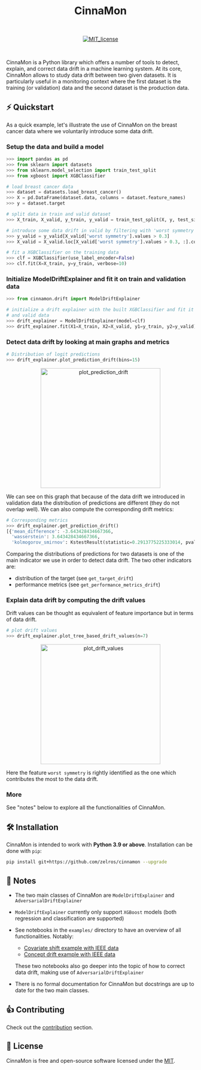 </br>

<h1 align="center">CinnaMon</h1>

</br>

<p align="center">
  <!-- License -->
  <a href="https://opensource.org/licenses/MIT">
    <img src="https://img.shields.io/badge/License-MIT-yellow.svg" alt="MIT_license">
  </a>
</p>

</br>

<p>
CinnaMon is a Python library which offers a number of tools to detect, explain,
and correct data drift in a machine learning system. At its core, CinnaMon allows to 
study data drift between two given datasets. It is particularly useful in a monitoring 
context where the first dataset is the training (or validation) data and 
the second dataset is the production data.
</p>


## ⚡️ Quickstart

As a quick example, let's illustrate the use of CinnaMon on the breast cancer data 
where we voluntarily introduce some data drift.

### Setup the data and build a model

```python
>>> import pandas as pd
>>> from sklearn import datasets
>>> from sklearn.model_selection import train_test_split
>>> from xgboost import XGBClassifier

# load breast cancer data
>>> dataset = datasets.load_breast_cancer()
>>> X = pd.DataFrame(dataset.data, columns = dataset.feature_names)
>>> y = dataset.target

# split data in train and valid dataset
>>> X_train, X_valid, y_train, y_valid = train_test_split(X, y, test_size=0.3, random_state=2021)

# introduce some data drift in valid by filtering with 'worst symmetry' feature
>>> y_valid = y_valid[X_valid['worst symmetry'].values > 0.3]
>>> X_valid = X_valid.loc[X_valid['worst symmetry'].values > 0.3, :].copy()

# fit a XGBClassifier on the training data
>>> clf = XGBClassifier(use_label_encoder=False)
>>> clf.fit(X=X_train, y=y_train, verbose=10)
```

### Initialize ModelDriftExplainer and fit it on train and validation data

```python
>>> from cinnamon.drift import ModelDriftExplainer

# initialize a drift explainer with the built XGBClassifier and fit it on train
# and valid data
>>> drift_explainer = ModelDriftExplainer(model=clf)
>>> drift_explainer.fit(X1=X_train, X2=X_valid, y1=y_train, y2=y_valid)
```

### Detect data drift by looking at main graphs and metrics

```python
# Distribution of logit predictions
>>> drift_explainer.plot_prediction_drift(bins=15)
```

<p align="center">
  <img height="320px" src="doc/img/plot_prediction_drift.png" alt="plot_prediction_drift">
</p>

We can see on this graph that because of the data drift we introduced in validation 
data the distribution of predictions are different (they do not overlap well). We 
can also compute the corresponding drift metrics:

```python
# Corresponding metrics
>>> drift_explainer.get_prediction_drift()
[{'mean_difference': -3.643428434667366,
  'wasserstein': 3.643428434667366,
  'kolmogorov_smirnov': KstestResult(statistic=0.2913775225333014, pvalue=0.00013914094110123454)}]
```

Comparing the distributions of predictions for two datasets is one of the main 
indicator we use in order to detect data drift. The two other indicators are:
- distribution of the target (see `get_target_drift`)
- performance metrics (see `get_performance_metrics_drift`)

### Explain data drift by computing the drift values
Drift values can be thought as equivalent of feature importance but in terms of data drift.

```python
# plot drift values
>>> drift_explainer.plot_tree_based_drift_values(n=7)
```

<p align="center">
  <img height="320px" src="doc/img/plot_drift_values.png" alt="plot_drift_values">
</p>

Here the feature `worst symmetry` is rightly identified as the one which contributes the most to 
the data drift.

### More

See "notes" below to explore all the functionalities of CinnaMon.


## 🛠 Installation

CinnaMon is intended to work with **Python 3.9 or above**. Installation can be done with `pip`:

```sh
pip install git+https://github.com/zelros/cinnamon --upgrade
```

## 🔗 Notes
- The two main classes of CinnaMon are `ModelDriftExplainer` and `AdversarialDriftExplainer`
- `ModelDriftExplainer` currently only support `XGBoost` models (both regression and classification
  are supported)
- See notebooks in the `examples/` directory to have an overview of all functionalities. 
  Notably:
  - [Covariate shift example with IEEE data](https://github.com/zelros/cinnamon/blob/master/examples/ieee_fraud_simulated_covariate_shift_card6.ipynb)
  - [Concept drift example with IEEE data](https://github.com/zelros/cinnamon/blob/master/examples/ieee_fraud_simulated_concept_drift_card6.ipynb)
    
  These two notebooks also go deeper into the topic of how to correct data drift, making use of `AdversarialDriftExplainer`
- There is no formal documentation for CinnaMon but docstrings are up to date for the two main classes.


## 👍 Contributing

Check out the [contribution](https://github.com/zelros/cinnamon/blob/master/CONTRIBUTING.md) section.

## 📝 License

CinnaMon is free and open-source software licensed under the [MIT](https://github.com/zelros/cinnamon/blob/master/LICENSE).
